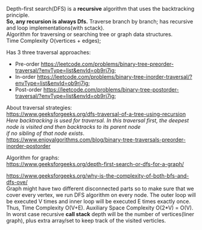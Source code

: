 Depth-first search(DFS) is a __recursive__ algorithm that uses the backtracking principle.\
__So, any recursion is always Dfs.__ Traverse branch by branch; has recursive and loop implementations(with sctack).\
Algorithm for traversing or searching tree or graph data structures.\
Time Complexity O(vertices + edges);

Has 3 three traversal approaches:
- Pre-order https://leetcode.com/problems/binary-tree-preorder-traversal/?envType=list&envId=ob9rj7ig;
- In-order https://leetcode.com/problems/binary-tree-inorder-traversal/?envType=list&envId=ob9rj7ig;
- Post-order https://leetcode.com/problems/binary-tree-postorder-traversal/?envType=list&envId=ob9rj7ig;

About traversal strategies:\
https://www.geeksforgeeks.org/dfs-traversal-of-a-tree-using-recursion \
*Here backtracking is used for traversal. In this traversal first, the deepest node is visited and then backtracks to its parent node\
if no sibling of that node exists*.\
https://www.enjoyalgorithms.com/blog/binary-tree-traversals-preorder-inorder-postorder

Algorithm for graphs:\
https://www.geeksforgeeks.org/depth-first-search-or-dfs-for-a-graph/

https://www.geeksforgeeks.org/why-is-the-complexity-of-both-bfs-and-dfs-ove/ \
Graph might have two different disconnected parts so to make sure that we cover every vertex, we run DFS algorithm on every node.
The outer loop will be executed V times and inner loop will be executed E times exactly once. Thus, Time Complexity O(V+E).
Auxiliary Space Complexity O(2*V) = O(V). In worst case recursive __call stack__ depth will be the number of vertices(liner graph), plus extra array/set to keep track of the visited verticles.
